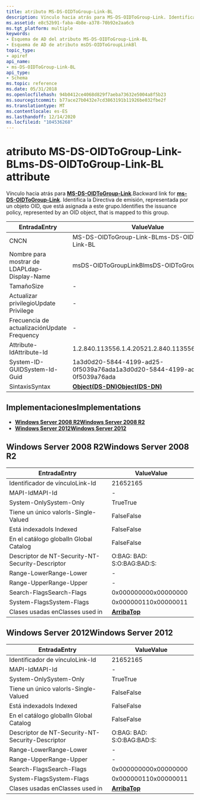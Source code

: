 ```yaml
---
title: atributo MS-DS-OIDToGroup-Link-BL
description: Vínculo hacia atrás para MS-DS-OIDToGroup-Link. Identifica la Directiva de emisión, representada por un objeto OID, que está asignada a este grupo.
ms.assetid: e8c52b91-faba-4b8e-a378-70b92e2aa6cb
ms.tgt_platform: multiple
keywords:
- Esquema de AD del atributo MS-DS-OIDToGroup-Link-BL
- Esquema de AD de atributo msDS-OIDToGroupLinkBl
topic_type:
- apiref
api_name:
- ms-DS-OIDToGroup-Link-BL
api_type:
- Schema
ms.topic: reference
ms.date: 05/31/2018
ms.openlocfilehash: 94b0412ce4068d829f7aeba73632e5004a8f5b23
ms.sourcegitcommit: b77ace27b0432e7cd3863191b11926be032fbe2f
ms.translationtype: MT
ms.contentlocale: es-ES
ms.lasthandoff: 12/14/2020
ms.locfileid: "104536268"
---
```

# <a name="ms-ds-oidtogroup-link-bl-attribute"></a><span data-ttu-id="b0f32-106">atributo MS-DS-OIDToGroup-Link-BL</span><span class="sxs-lookup"><span data-stu-id="b0f32-106">ms-DS-OIDToGroup-Link-BL attribute</span></span>

<span data-ttu-id="b0f32-107">Vínculo hacia atrás para [**MS-DS-OIDToGroup-Link**](a-msds-oidtogrouplink.md).</span><span class="sxs-lookup"><span data-stu-id="b0f32-107">Backward link for [**ms-DS-OIDToGroup-Link**](a-msds-oidtogrouplink.md).</span></span> <span data-ttu-id="b0f32-108">Identifica la Directiva de emisión, representada por un objeto OID, que está asignada a este grupo.</span><span class="sxs-lookup"><span data-stu-id="b0f32-108">Identifies the issuance policy, represented by an OID object, that is mapped to this group.</span></span>



| <span data-ttu-id="b0f32-109">Entrada</span><span class="sxs-lookup"><span data-stu-id="b0f32-109">Entry</span></span> | <span data-ttu-id="b0f32-110">Value</span><span class="sxs-lookup"><span data-stu-id="b0f32-110">Value</span></span> |
|-------------------|-----------------------------------------|
| <span data-ttu-id="b0f32-111">CN</span><span class="sxs-lookup"><span data-stu-id="b0f32-111">CN</span></span>                | <span data-ttu-id="b0f32-112">MS-DS-OIDToGroup-Link-BL</span><span class="sxs-lookup"><span data-stu-id="b0f32-112">ms-DS-OIDToGroup-Link-BL</span></span>                |
| <span data-ttu-id="b0f32-113">Nombre para mostrar de LDAP</span><span class="sxs-lookup"><span data-stu-id="b0f32-113">Ldap-Display-Name</span></span> | <span data-ttu-id="b0f32-114">msDS-OIDToGroupLinkBl</span><span class="sxs-lookup"><span data-stu-id="b0f32-114">msDS-OIDToGroupLinkBl</span></span>                   |
| <span data-ttu-id="b0f32-115">Tamaño</span><span class="sxs-lookup"><span data-stu-id="b0f32-115">Size</span></span>              | \-                                      |
| <span data-ttu-id="b0f32-116">Actualizar privilegio</span><span class="sxs-lookup"><span data-stu-id="b0f32-116">Update Privilege</span></span>  | \-                                      |
| <span data-ttu-id="b0f32-117">Frecuencia de actualización</span><span class="sxs-lookup"><span data-stu-id="b0f32-117">Update Frequency</span></span>  | \-                                      |
| <span data-ttu-id="b0f32-118">Attribute-Id</span><span class="sxs-lookup"><span data-stu-id="b0f32-118">Attribute-Id</span></span>      | <span data-ttu-id="b0f32-119">1.2.840.113556.1.4.2052</span><span class="sxs-lookup"><span data-stu-id="b0f32-119">1.2.840.113556.1.4.2052</span></span>                 |
| <span data-ttu-id="b0f32-120">System-ID-GUID</span><span class="sxs-lookup"><span data-stu-id="b0f32-120">System-Id-Guid</span></span>    | <span data-ttu-id="b0f32-121">1a3d0d20-5844-4199-ad25-0f5039a76ada</span><span class="sxs-lookup"><span data-stu-id="b0f32-121">1a3d0d20-5844-4199-ad25-0f5039a76ada</span></span>    |
| <span data-ttu-id="b0f32-122">Sintaxis</span><span class="sxs-lookup"><span data-stu-id="b0f32-122">Syntax</span></span>            | [<span data-ttu-id="b0f32-123">**Object(DS-DN)**</span><span class="sxs-lookup"><span data-stu-id="b0f32-123">**Object(DS-DN)**</span></span>](s-object-ds-dn.md) |



## <a name="implementations"></a><span data-ttu-id="b0f32-124">Implementaciones</span><span class="sxs-lookup"><span data-stu-id="b0f32-124">Implementations</span></span>

-   [<span data-ttu-id="b0f32-125">**Windows Server 2008 R2**</span><span class="sxs-lookup"><span data-stu-id="b0f32-125">**Windows Server 2008 R2**</span></span>](#windows-server-2008-r2)
-   [<span data-ttu-id="b0f32-126">**Windows Server 2012**</span><span class="sxs-lookup"><span data-stu-id="b0f32-126">**Windows Server 2012**</span></span>](#windows-server-2012)

## <a name="windows-server-2008-r2"></a><span data-ttu-id="b0f32-127">Windows Server 2008 R2</span><span class="sxs-lookup"><span data-stu-id="b0f32-127">Windows Server 2008 R2</span></span>



| <span data-ttu-id="b0f32-128">Entrada</span><span class="sxs-lookup"><span data-stu-id="b0f32-128">Entry</span></span> | <span data-ttu-id="b0f32-129">Value</span><span class="sxs-lookup"><span data-stu-id="b0f32-129">Value</span></span> |
|------------------------|---------------------------------|
| <span data-ttu-id="b0f32-130">Identificador de vínculo</span><span class="sxs-lookup"><span data-stu-id="b0f32-130">Link-Id</span></span>                | <span data-ttu-id="b0f32-131">2165</span><span class="sxs-lookup"><span data-stu-id="b0f32-131">2165</span></span>                            |
| <span data-ttu-id="b0f32-132">MAPI-Id</span><span class="sxs-lookup"><span data-stu-id="b0f32-132">MAPI-Id</span></span>                | \-                              |
| <span data-ttu-id="b0f32-133">System-Only</span><span class="sxs-lookup"><span data-stu-id="b0f32-133">System-Only</span></span>            | <span data-ttu-id="b0f32-134">True</span><span class="sxs-lookup"><span data-stu-id="b0f32-134">True</span></span>                            |
| <span data-ttu-id="b0f32-135">Tiene un único valor</span><span class="sxs-lookup"><span data-stu-id="b0f32-135">Is-Single-Valued</span></span>       | <span data-ttu-id="b0f32-136">False</span><span class="sxs-lookup"><span data-stu-id="b0f32-136">False</span></span>                           |
| <span data-ttu-id="b0f32-137">Está indexado</span><span class="sxs-lookup"><span data-stu-id="b0f32-137">Is Indexed</span></span>             | <span data-ttu-id="b0f32-138">False</span><span class="sxs-lookup"><span data-stu-id="b0f32-138">False</span></span>                           |
| <span data-ttu-id="b0f32-139">En el catálogo global</span><span class="sxs-lookup"><span data-stu-id="b0f32-139">In Global Catalog</span></span>      | <span data-ttu-id="b0f32-140">False</span><span class="sxs-lookup"><span data-stu-id="b0f32-140">False</span></span>                           |
| <span data-ttu-id="b0f32-141">Descriptor de NT-Security-</span><span class="sxs-lookup"><span data-stu-id="b0f32-141">NT-Security-Descriptor</span></span> | <span data-ttu-id="b0f32-142">O:BAG: BAD: S:</span><span class="sxs-lookup"><span data-stu-id="b0f32-142">O:BAG:BAD:S:</span></span>                    |
| <span data-ttu-id="b0f32-143">Range-Lower</span><span class="sxs-lookup"><span data-stu-id="b0f32-143">Range-Lower</span></span>            | \-                              |
| <span data-ttu-id="b0f32-144">Range-Upper</span><span class="sxs-lookup"><span data-stu-id="b0f32-144">Range-Upper</span></span>            | \-                              |
| <span data-ttu-id="b0f32-145">Search-Flags</span><span class="sxs-lookup"><span data-stu-id="b0f32-145">Search-Flags</span></span>           | <span data-ttu-id="b0f32-146">0x00000000</span><span class="sxs-lookup"><span data-stu-id="b0f32-146">0x00000000</span></span>                      |
| <span data-ttu-id="b0f32-147">System-Flags</span><span class="sxs-lookup"><span data-stu-id="b0f32-147">System-Flags</span></span>           | <span data-ttu-id="b0f32-148">0x00000011</span><span class="sxs-lookup"><span data-stu-id="b0f32-148">0x00000011</span></span>                      |
| <span data-ttu-id="b0f32-149">Clases usadas en</span><span class="sxs-lookup"><span data-stu-id="b0f32-149">Classes used in</span></span>        | [<span data-ttu-id="b0f32-150">**Arriba**</span><span class="sxs-lookup"><span data-stu-id="b0f32-150">**Top**</span></span>](c-top.md)<br/> |



## <a name="windows-server-2012"></a><span data-ttu-id="b0f32-151">Windows Server 2012</span><span class="sxs-lookup"><span data-stu-id="b0f32-151">Windows Server 2012</span></span>



| <span data-ttu-id="b0f32-152">Entrada</span><span class="sxs-lookup"><span data-stu-id="b0f32-152">Entry</span></span> | <span data-ttu-id="b0f32-153">Value</span><span class="sxs-lookup"><span data-stu-id="b0f32-153">Value</span></span> |
|------------------------|---------------------------------|
| <span data-ttu-id="b0f32-154">Identificador de vínculo</span><span class="sxs-lookup"><span data-stu-id="b0f32-154">Link-Id</span></span>                | <span data-ttu-id="b0f32-155">2165</span><span class="sxs-lookup"><span data-stu-id="b0f32-155">2165</span></span>                            |
| <span data-ttu-id="b0f32-156">MAPI-Id</span><span class="sxs-lookup"><span data-stu-id="b0f32-156">MAPI-Id</span></span>                | \-                              |
| <span data-ttu-id="b0f32-157">System-Only</span><span class="sxs-lookup"><span data-stu-id="b0f32-157">System-Only</span></span>            | <span data-ttu-id="b0f32-158">True</span><span class="sxs-lookup"><span data-stu-id="b0f32-158">True</span></span>                            |
| <span data-ttu-id="b0f32-159">Tiene un único valor</span><span class="sxs-lookup"><span data-stu-id="b0f32-159">Is-Single-Valued</span></span>       | <span data-ttu-id="b0f32-160">False</span><span class="sxs-lookup"><span data-stu-id="b0f32-160">False</span></span>                           |
| <span data-ttu-id="b0f32-161">Está indexado</span><span class="sxs-lookup"><span data-stu-id="b0f32-161">Is Indexed</span></span>             | <span data-ttu-id="b0f32-162">False</span><span class="sxs-lookup"><span data-stu-id="b0f32-162">False</span></span>                           |
| <span data-ttu-id="b0f32-163">En el catálogo global</span><span class="sxs-lookup"><span data-stu-id="b0f32-163">In Global Catalog</span></span>      | <span data-ttu-id="b0f32-164">False</span><span class="sxs-lookup"><span data-stu-id="b0f32-164">False</span></span>                           |
| <span data-ttu-id="b0f32-165">Descriptor de NT-Security-</span><span class="sxs-lookup"><span data-stu-id="b0f32-165">NT-Security-Descriptor</span></span> | <span data-ttu-id="b0f32-166">O:BAG: BAD: S:</span><span class="sxs-lookup"><span data-stu-id="b0f32-166">O:BAG:BAD:S:</span></span>                    |
| <span data-ttu-id="b0f32-167">Range-Lower</span><span class="sxs-lookup"><span data-stu-id="b0f32-167">Range-Lower</span></span>            | \-                              |
| <span data-ttu-id="b0f32-168">Range-Upper</span><span class="sxs-lookup"><span data-stu-id="b0f32-168">Range-Upper</span></span>            | \-                              |
| <span data-ttu-id="b0f32-169">Search-Flags</span><span class="sxs-lookup"><span data-stu-id="b0f32-169">Search-Flags</span></span>           | <span data-ttu-id="b0f32-170">0x00000000</span><span class="sxs-lookup"><span data-stu-id="b0f32-170">0x00000000</span></span>                      |
| <span data-ttu-id="b0f32-171">System-Flags</span><span class="sxs-lookup"><span data-stu-id="b0f32-171">System-Flags</span></span>           | <span data-ttu-id="b0f32-172">0x00000011</span><span class="sxs-lookup"><span data-stu-id="b0f32-172">0x00000011</span></span>                      |
| <span data-ttu-id="b0f32-173">Clases usadas en</span><span class="sxs-lookup"><span data-stu-id="b0f32-173">Classes used in</span></span>        | [<span data-ttu-id="b0f32-174">**Arriba**</span><span class="sxs-lookup"><span data-stu-id="b0f32-174">**Top**</span></span>](c-top.md)<br/> |



 

 





